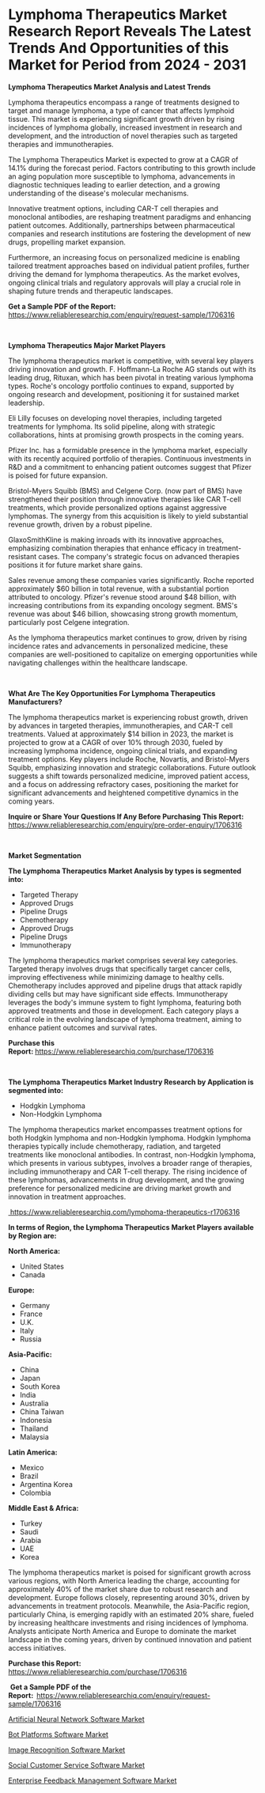<p><h1>Lymphoma Therapeutics Market Research Report Reveals The Latest Trends And Opportunities of this Market for Period from 2024 - 2031</h1></p><p><strong>Lymphoma Therapeutics Market Analysis and Latest Trends</strong></p>
<p><p>Lymphoma therapeutics encompass a range of treatments designed to target and manage lymphoma, a type of cancer that affects lymphoid tissue. This market is experiencing significant growth driven by rising incidences of lymphoma globally, increased investment in research and development, and the introduction of novel therapies such as targeted therapies and immunotherapies.</p><p>The Lymphoma Therapeutics Market is expected to grow at a CAGR of 14.1% during the forecast period. Factors contributing to this growth include an aging population more susceptible to lymphoma, advancements in diagnostic techniques leading to earlier detection, and a growing understanding of the disease's molecular mechanisms. </p><p>Innovative treatment options, including CAR-T cell therapies and monoclonal antibodies, are reshaping treatment paradigms and enhancing patient outcomes. Additionally, partnerships between pharmaceutical companies and research institutions are fostering the development of new drugs, propelling market expansion. </p><p>Furthermore, an increasing focus on personalized medicine is enabling tailored treatment approaches based on individual patient profiles, further driving the demand for lymphoma therapeutics. As the market evolves, ongoing clinical trials and regulatory approvals will play a crucial role in shaping future trends and therapeutic landscapes.</p></p>
<p><strong>Get a Sample PDF of the Report:&nbsp;</strong> <a href="https://www.reliableresearchiq.com/enquiry/request-sample/1706316?utm_campaign=1807&utm_medium=2&utm_source=Github&utm_content=ia&utm_term=21102024&utm_id=lymphoma-therapeutics">https://www.reliableresearchiq.com/enquiry/request-sample/1706316</a></p>
<p>&nbsp;</p>
<p><strong>Lymphoma Therapeutics Major Market Players</strong></p>
<p><p>The lymphoma therapeutics market is competitive, with several key players driving innovation and growth. F. Hoffmann-La Roche AG stands out with its leading drug, Rituxan, which has been pivotal in treating various lymphoma types. Roche's oncology portfolio continues to expand, supported by ongoing research and development, positioning it for sustained market leadership.</p><p>Eli Lilly focuses on developing novel therapies, including targeted treatments for lymphoma. Its solid pipeline, along with strategic collaborations, hints at promising growth prospects in the coming years.</p><p>Pfizer Inc. has a formidable presence in the lymphoma market, especially with its recently acquired portfolio of therapies. Continuous investments in R&D and a commitment to enhancing patient outcomes suggest that Pfizer is poised for future expansion.</p><p>Bristol-Myers Squibb (BMS) and Celgene Corp. (now part of BMS) have strengthened their position through innovative therapies like CAR T-cell treatments, which provide personalized options against aggressive lymphomas. The synergy from this acquisition is likely to yield substantial revenue growth, driven by a robust pipeline.</p><p>GlaxoSmithKline is making inroads with its innovative approaches, emphasizing combination therapies that enhance efficacy in treatment-resistant cases. The company's strategic focus on advanced therapies positions it for future market share gains.</p><p>Sales revenue among these companies varies significantly. Roche reported approximately $60 billion in total revenue, with a substantial portion attributed to oncology. Pfizer's revenue stood around $48 billion, with increasing contributions from its expanding oncology segment. BMS's revenue was about $46 billion, showcasing strong growth momentum, particularly post Celgene integration.</p><p>As the lymphoma therapeutics market continues to grow, driven by rising incidence rates and advancements in personalized medicine, these companies are well-positioned to capitalize on emerging opportunities while navigating challenges within the healthcare landscape.</p></p>
<p>&nbsp;</p>
<p><strong>What Are The Key Opportunities For Lymphoma Therapeutics Manufacturers?</strong></p>
<p><p>The lymphoma therapeutics market is experiencing robust growth, driven by advances in targeted therapies, immunotherapies, and CAR-T cell treatments. Valued at approximately $14 billion in 2023, the market is projected to grow at a CAGR of over 10% through 2030, fueled by increasing lymphoma incidence, ongoing clinical trials, and expanding treatment options. Key players include Roche, Novartis, and Bristol-Myers Squibb, emphasizing innovation and strategic collaborations. Future outlook suggests a shift towards personalized medicine, improved patient access, and a focus on addressing refractory cases, positioning the market for significant advancements and heightened competitive dynamics in the coming years.</p></p>
<p><strong>Inquire or Share Your Questions If Any Before Purchasing This Report:</strong> <a href="https://www.reliableresearchiq.com/enquiry/pre-order-enquiry/1706316?utm_campaign=1807&utm_medium=2&utm_source=Github&utm_content=ia&utm_term=21102024&utm_id=lymphoma-therapeutics">https://www.reliableresearchiq.com/enquiry/pre-order-enquiry/1706316</a></p>
<p>&nbsp;</p>
<p><strong>Market Segmentation</strong></p>
<p><strong>The Lymphoma Therapeutics Market Analysis by types is segmented into:</strong></p>
<p><ul><li>Targeted Therapy</li><li>Approved Drugs</li><li>Pipeline Drugs</li><li>Chemotherapy</li><li>Approved Drugs</li><li>Pipeline Drugs</li><li>Immunotherapy</li></ul></p>
<p><p>The lymphoma therapeutics market comprises several key categories. Targeted therapy involves drugs that specifically target cancer cells, improving effectiveness while minimizing damage to healthy cells. Chemotherapy includes approved and pipeline drugs that attack rapidly dividing cells but may have significant side effects. Immunotherapy leverages the body's immune system to fight lymphoma, featuring both approved treatments and those in development. Each category plays a critical role in the evolving landscape of lymphoma treatment, aiming to enhance patient outcomes and survival rates.</p></p>
<p><strong>Purchase this Report:&nbsp;</strong><a href="https://www.reliableresearchiq.com/purchase/1706316?utm_campaign=1807&utm_medium=2&utm_source=Github&utm_content=ia&utm_term=21102024&utm_id=lymphoma-therapeutics">https://www.reliableresearchiq.com/purchase/1706316</a></p>
<p>&nbsp;</p>
<p><strong>The Lymphoma Therapeutics Market Industry Research by Application is segmented into:</strong></p>
<p><ul><li>Hodgkin Lymphoma</li><li>Non-Hodgkin Lymphoma</li></ul></p>
<p><p>The lymphoma therapeutics market encompasses treatment options for both Hodgkin lymphoma and non-Hodgkin lymphoma. Hodgkin lymphoma therapies typically include chemotherapy, radiation, and targeted treatments like monoclonal antibodies. In contrast, non-Hodgkin lymphoma, which presents in various subtypes, involves a broader range of therapies, including immunotherapy and CAR T-cell therapy. The rising incidence of these lymphomas, advancements in drug development, and the growing preference for personalized medicine are driving market growth and innovation in treatment approaches.</p></p>
<p><a href="https://www.reliableresearchiq.com/lymphoma-therapeutics-r1706316?utm_campaign=1807&utm_medium=2&utm_source=Github&utm_content=ia&utm_term=21102024&utm_id=lymphoma-therapeutics">&nbsp;https://www.reliableresearchiq.com/lymphoma-therapeutics-r1706316</a></p>
<p><strong>In terms of Region, the Lymphoma Therapeutics Market Players available by Region are:</strong></p>
<p>
    <p> <strong> North America: </strong>
        <ul>
            <li>United States</li>
            <li>Canada</li>
        </ul>
        </p> 
    <p> <strong> Europe: </strong>
        <ul>
            <li>Germany</li>
            <li>France</li>
            <li>U.K.</li>
            <li>Italy</li>
            <li>Russia</li>
        </ul>
        </p> 
    <p> <strong> Asia-Pacific: </strong>
        <ul>
            <li>China</li>
            <li>Japan</li>
            <li>South Korea</li>
            <li>India</li>
            <li>Australia</li>
            <li>China Taiwan</li>
            <li>Indonesia</li>
            <li>Thailand</li>
            <li>Malaysia</li>
        </ul>
        </p> 
    <p> <strong> Latin America: </strong>
        <ul>
            <li>Mexico</li>
            <li>Brazil</li>
            <li>Argentina Korea</li>
            <li>Colombia</li>
        </ul>
        </p> 
    <p> <strong> Middle East & Africa: </strong>
        <ul>
            <li>Turkey</li>
            <li>Saudi</li>
            <li>Arabia</li>
            <li>UAE</li>
            <li>Korea</li>
        </ul>
    </p>
    </p>
<p><p>The lymphoma therapeutics market is poised for significant growth across various regions, with North America leading the charge, accounting for approximately 40% of the market share due to robust research and development. Europe follows closely, representing around 30%, driven by advancements in treatment protocols. Meanwhile, the Asia-Pacific region, particularly China, is emerging rapidly with an estimated 20% share, fueled by increasing healthcare investments and rising incidences of lymphoma. Analysts anticipate North America and Europe to dominate the market landscape in the coming years, driven by continued innovation and patient access initiatives.</p></p>
<p><strong>Purchase this Report: </strong><a href="https://www.reliableresearchiq.com/purchase/1706316?utm_campaign=1807&utm_medium=2&utm_source=Github&utm_content=ia&utm_term=21102024&utm_id=lymphoma-therapeutics">https://www.reliableresearchiq.com/purchase/1706316</a></p>
<p>&nbsp;<strong>Get a Sample PDF of the Report:&nbsp;&nbsp;</strong><a href="https://www.reliableresearchiq.com/enquiry/request-sample/1706316?utm_campaign=1807&utm_medium=2&utm_source=Github&utm_content=ia&utm_term=21102024&utm_id=lymphoma-therapeutics">https://www.reliableresearchiq.com/enquiry/request-sample/1706316</a></p>
<p><strong></strong></p>
<p><p><a href="https://www.linkedin.com/pulse/strategic-market-insights-global-artificial-neural-network-gzkuc?utm_campaign=1807&utm_medium=2&utm_source=Github&utm_content=ia&utm_term=21102024&utm_id=lymphoma-therapeutics">Artificial Neural Network Software Market</a></p><p><a href="https://www.linkedin.com/pulse/bot-platforms-software-market-size-share-analysis--vmhic?utm_campaign=1807&utm_medium=2&utm_source=Github&utm_content=ia&utm_term=21102024&utm_id=lymphoma-therapeutics">Bot Platforms Software Market</a></p><p><a href="https://www.linkedin.com/pulse/image-recognition-software-market-evolution-key-trends-e4ljc?utm_campaign=1807&utm_medium=2&utm_source=Github&utm_content=ia&utm_term=21102024&utm_id=lymphoma-therapeutics">Image Recognition Software Market</a></p><p><a href="https://www.linkedin.com/pulse/unlocking-growth-potential-strategic-analysis-social-eaamc?utm_campaign=1807&utm_medium=2&utm_source=Github&utm_content=ia&utm_term=21102024&utm_id=lymphoma-therapeutics">Social Customer Service Software Market</a></p><p><a href="https://www.linkedin.com/pulse/enterprise-feedback-management-software-market-size-kjewc?utm_campaign=1807&utm_medium=2&utm_source=Github&utm_content=ia&utm_term=21102024&utm_id=lymphoma-therapeutics">Enterprise Feedback Management Software Market</a></p></p>